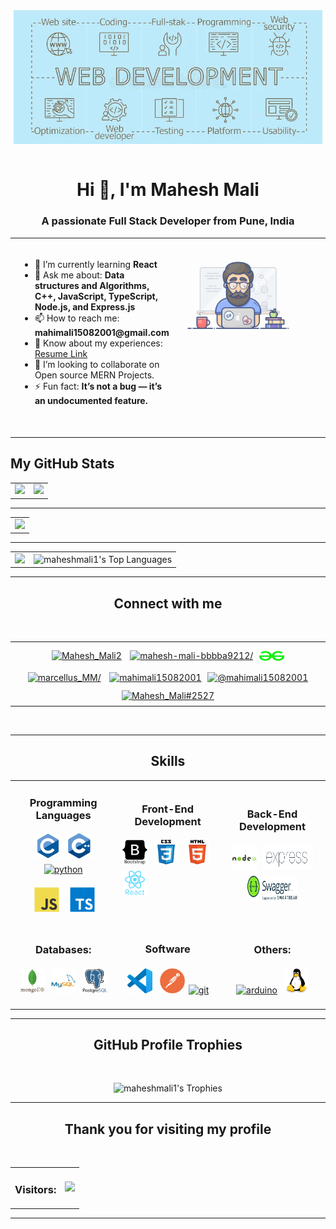 <div style="display: flex; justify-content: center;">
  <img src="./images/image.webp" style="width: 98%;" alt="MasterHead">
</div>
<br>
<h1 align="center">Hi 👋, I'm Mahesh Mali</h1>
<h3 align="center">A passionate Full Stack Developer from Pune, India</h3>
<hr>

<div style="display: flex; flex-direction: row-reverse; align-items: flex-start; justify-content: space-between;">
  <div style="flex: 1; margin:1%">
    <img alt="Coding" style="max-width: 80%;" src="./animations/programmer.gif">
  </div>
  <div style="flex: 1;margin:1% 3%">
    <ul>
      <li>🌱 I’m currently learning <strong>React</strong></li>
      <li>💬 Ask me about: <strong>Data structures and Algorithms, C++, JavaScript, TypeScript, Node.js, and Express.js</strong></li>
      <li>📫 How to reach me: <strong>mahimali15082001@gmail.com</strong></li>
      <li>📄 Know about my experiences: <a href="https://drive.google.com/file/d/1rFGg3U1S1K_BwH4IXzU0fTugbONRvwA5/view?usp=sharing" target="_blank">Resume Link</a></li>
      <li>👯 I’m looking to collaborate on Open source MERN Projects.</li>
      <li>⚡ Fun fact: <strong>It’s not a bug — it’s an undocumented feature.</strong></li>
    </ul>
  </div>
  
</div>



<!-- <center><img alt="Coding" align="right" width= 40%  src="./animations/programmer.gif" ></center>



- 🌱 I’m currently learning **React**

- 💬 Ask me about : **Data structures and Algorithms,C++,Javascript, TypeScript, Node.js and Express.js**

- 📫 How to reach me : **mahimali15082001@gmail.com**

- 📄 Know about my experiences : [Resume Link](https://drive.google.com/file/d/1rFGg3U1S1K_BwH4IXzU0fTugbONRvwA5/view?usp=sharing)

- 👯 I’m looking to collaborate on Open source MERN Projects. 

- ⚡ Fun fact : **It’s not a bug — it’s an undocumented feature.** -->
<br>
<hr>
<h2> My GitHub Stats</h2>
<table align="center" style="width: 100%;">
  <tr>
    <td>
      <img src="https://github-readme-stats.vercel.app/api?username=Maheshmali1&show_icons=true&include_all_commits=true&count_private=true&hide_border=true&theme=algolia"   />
    </td>
    <td>
      <img src="https://github-readme-streak-stats.herokuapp.com?user=Maheshmali1&theme=algolia&hide_border=true" />
    </td>                           
  </tr>
</table>
<hr>
<table>
  <tr>
    <td>
      <img src="https://github-readme-activity-graph.vercel.app/graph?username=Maheshmali1&theme=react-dark&hide_border=true" />
    </td>
  </tr>
</table>
<hr>
<table align="center" >
  <tr >
    <td align="center">
  <img src="https://stats.quine.sh/Maheshmali1/github?theme=dark" style="width: 60%;" />
</td>
<td align="center">
  <img src="https://github-readme-stats.vercel.app/api/top-langs?username=maheshmali1&show_icons=true&locale=en&layout=compact&theme=algolia" alt="maheshmali1's Top Languages" />
</td>

  </tr>
</table>
 
<hr>
<h2 align="center"> Connect with me </h2>
<br>
<table style="width: 100%;">
    <tr align="center">
    <td>
<a style="display: inline-block; margin: 1%;" href="https://twitter.com/Mahesh_Mali2" target="blank"><img align="center" src="https://raw.githubusercontent.com/rahuldkjain/github-profile-readme-generator/master/src/images/icons/Social/twitter.svg" alt="Mahesh_Mali2" height="30" width="40" /></a>
<a style="display: inline-block; margin: 1%;"  href="https://www.linkedin.com/in/mahesh-mali-bbbba9212/" target="blank"><img align="center" src="https://raw.githubusercontent.com/rahuldkjain/github-profile-readme-generator/master/src/images/icons/Social/linked-in-alt.svg" alt="mahesh-mali-bbbba9212/" height="30" width="40" /></a><a style="display: inline-block; margin: 1%;"  href="https://auth.geeksforgeeks.org/user/msquare1508" target="blank"><img align="center" src="./images/geeksforgeeks-svgrepo-com.svg" alt="msquare1508" height="30" width="40" /></a><a style="display: inline-block; margin: 1%;"  href="https://leetcode.com/marcellus_MM/" target="blank"><img align="center" src="https://raw.githubusercontent.com/rahuldkjain/github-profile-readme-generator/master/src/images/icons/Social/leet-code.svg" alt="marcellus_MM/" height="30" width="40" /></a>
<a style="display: inline-block; margin: 1%;"  href="https://www.hackerrank.com/mahimali15082001?hr_r=1" target="blank"><img align="center" src="https://raw.githubusercontent.com/rahuldkjain/github-profile-readme-generator/master/src/images/icons/Social/hackerrank.svg" alt="mahimali15082001" height="30" width="40" /></a><a style="display: inline-block; margin: 1%;"  href="https://www.hackerearth.com/@mahimali15082001" target="blank"><img align="center" src="https://raw.githubusercontent.com/rahuldkjain/github-profile-readme-generator/master/src/images/icons/Social/hackerearth.svg" alt="@mahimali15082001" height="30" width="40" /></a><a style="display: inline-block; margin: 1%;"  href="discordapp.com/users/Mahesh_Mali#2527" target="blank"><img align="center" src="https://raw.githubusercontent.com/rahuldkjain/github-profile-readme-generator/master/src/images/icons/Social/discord.svg" alt="Mahesh_Mali#2527" height="30" width="40" /></a>
</td>
    </tr>
</table>
<br>
<hr>

<h2 align="center"> Skills </h2>
<p align="center" style="width: 100%;">
  <table style="width: 100%;">
    <tr>
      <td align="center"><h3>Programming Languages</h3>
      <p> <a href="https://www.cprogramming.com/" target="_blank" rel="noreferrer" style="display: inline-block; margin: 2%;"> <img src="https://raw.githubusercontent.com/devicons/devicon/master/icons/c/c-original.svg" alt="c" width="40" height="40"/> </a> 
  <a style="display: inline-block; margin: 2%;" href="https://www.w3schools.com/cpp/" target="_blank" rel="noreferrer"> <img src="https://raw.githubusercontent.com/devicons/devicon/master/icons/cplusplus/cplusplus-original.svg" alt="cplusplus" width="40" height="40"/> </a> </a> <a style="display: inline-block; margin: 2%;" href="https://www.python.org/" target="_blank" rel="noreferrer"> <img src="https://www.python.org/static/img/python-logo@2x.png" alt="python" width="80" height="40"/> </a> </p><a style="display: inline-block; margin: 2%;" href="https://developer.mozilla.org/en-US/docs/Web/JavaScript" target="_blank" rel="noreferrer"> <img src="https://raw.githubusercontent.com/devicons/devicon/master/icons/javascript/javascript-original.svg" alt="javascript" width="40" height="40"/> </a> <a style="display: inline-block; margin: 2%;" href="https://www.php.net" target="_blank" rel="noreferrer"> </a> <a href="https://www.typescriptlang.org/" target="_blank" rel="noreferrer"> <img src="https://raw.githubusercontent.com/devicons/devicon/master/icons/typescript/typescript-original.svg" alt="typescript" width="40" height="40"/> </a> </p>
      </td>
      <td align="center">
        <h3>Front-End Development</h3>
  <p align="left">  <a style="display: inline-block; margin: 2%;" href="https://getbootstrap.com" target="_blank" rel="noreferrer"> <img src="https://raw.githubusercontent.com/devicons/devicon/master/icons/bootstrap/bootstrap-plain-wordmark.svg" alt="bootstrap" width="40" height="40"/> </a> <a style="display: inline-block; margin: 2%;"href="https://www.w3schools.com/css/" target="_blank" rel="noreferrer"> <img src="https://raw.githubusercontent.com/devicons/devicon/master/icons/css3/css3-original-wordmark.svg" alt="css3" width="40" height="40"/> </a> <a style="display: inline-block; margin: 2%;" href="https://www.w3.org/html/" target="_blank" rel="noreferrer"> <img src="https://raw.githubusercontent.com/devicons/devicon/master/icons/html5/html5-original-wordmark.svg" alt="html5" width="40" height="40"/> </a> <a  style="display: inline-block; margin: 2%;" href="https://reactjs.org/" target="_blank" rel="noreferrer"> <img src="https://raw.githubusercontent.com/devicons/devicon/master/icons/react/react-original-wordmark.svg" alt="react" width="40" height="40"/> </p>
      </td>
      <td align="center">
        <h3>Back-End Development</h3></a><a style="display: inline-block; margin: 2%;" href="https://nodejs.org" target="_blank" rel="noreferrer"> <img src="https://raw.githubusercontent.com/devicons/devicon/master/icons/nodejs/nodejs-original-wordmark.svg" alt="nodejs" width="40" height="40"/> </a> <a style="display: inline-block; margin: 2%;" href="https://expressjs.com/" target="_blank" rel="noreferrer"> <img src="./images/Expressjs.png" alt="express.js" width="80" height="40"/> </a><a style="display: inline-block; margin: 2%;" href="https://swagger.io/" target="_blank" rel="noreferrer"> <img src="./images/swagger_logo.svg" alt="swagger UI" width="80" height="40"/> </a>
        </p>
      </td>
    </tr>
    <tr>
      <td align="center">
        <h3>Databases: </h3>
  <p><a style="display: inline-block; margin: 2%;" href="https://www.mongodb.com/" target="_blank" rel="noreferrer"> <img src="https://raw.githubusercontent.com/devicons/devicon/master/icons/mongodb/mongodb-original-wordmark.svg" alt="mongodb" width="40" height="40"/> </a> <a style="display: inline-block; margin: 2%;" href="https://www.mysql.com/" target="_blank" rel="noreferrer"> <img src="https://raw.githubusercontent.com/devicons/devicon/master/icons/mysql/mysql-original-wordmark.svg" alt="mysql" width="40" height="40"/> </a> <a  style="display: inline-block; margin: 2%;" href="https://www.postgresql.org" target="_blank" rel="noreferrer"> <img src="https://raw.githubusercontent.com/devicons/devicon/master/icons/postgresql/postgresql-original-wordmark.svg" alt="postgresql" width="40" height="40"/> </a></p>
      </td>
      <td align="center">
        <h3>Software</h3>
  <p> <a style="display: inline-block; margin: 3%;" href="https://code.visualstudio.com/" target="_blank" rel="noreferrer"> <img src="./images/vsCode.png" alt="VScode" width="40" height="40"/> </a> <a style="display: inline-block; margin: 2%;" href="https://www.postman.com/" target="_blank" rel="noreferrer"> <img src="./images/postman-icon.svg" alt="postman" width="40" height="40"/> </a><a style="display: inline-block; margin: 2%;"href="https://git-scm.com/" target="_blank" rel="noreferrer"> <img src="https://www.vectorlogo.zone/logos/git-scm/git-scm-icon.svg" alt="git" width="40" height="40"/> </a>   </p>
      </td>
      <td align="center">
        <h3>Others:</h3>
  <p > <a style="display: inline-block; margin: 2%;" href="https://www.arduino.cc/" target="_blank" rel="noreferrer"> <img src="https://cdn.worldvectorlogo.com/logos/arduino-1.svg" alt="arduino" width="40" height="40"/> </a> <a style="display: inline-block; margin: 2%;" href="https://www.linux.org/" target="_blank" rel="noreferrer"> <img src="https://raw.githubusercontent.com/devicons/devicon/master/icons/linux/linux-original.svg" alt="linux" width="40" height="40"/> </a> </p>
      </td>
    </tr>
   </table>
</p>

<hr>
<!-- GitHub Profile Trophy -->
<h2 align="center">GitHub Profile Trophies</h2>
<br>
<p align="center">
  <img src="https://github-profile-trophy.vercel.app/?username=Maheshmali1&theme=algolia&column=4&margin-w=15&margin-h=15" alt="maheshmali1's Trophies" />
</p>

<hr>
 <h2 align="center"> Thank you for visiting my profile </h2>     
 <br>                                                                                                                 
 <table align="center">
        <tr>
             <td><h3> Visitors: </h3></td>
             <td><img src="https://profile-counter.glitch.me/Maheshmali1/count.svg"></td>                                                                     
        </tr>                                                                                             
 </table>
<hr>

